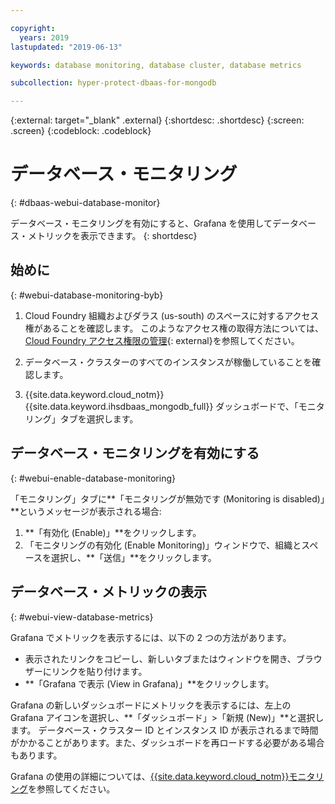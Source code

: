 ```yaml
---

copyright:
  years: 2019
lastupdated: "2019-06-13"

keywords: database monitoring, database cluster, database metrics

subcollection: hyper-protect-dbaas-for-mongodb

---
```


{:external: target="_blank" .external}
{:shortdesc: .shortdesc}
{:screen: .screen}
{:codeblock: .codeblock}


# データベース・モニタリング
{: #dbaas-webui-database-monitor}

データベース・モニタリングを有効にすると、Grafana を使用してデータベース・メトリックを表示できます。
{: shortdesc}

## 始めに
{: #webui-database-monitoring-byb}

1.  Cloud Foundry 組織およびダラス (us-south) のスペースに対するアクセス権があることを確認します。
    このようなアクセス権の取得方法については、[Cloud Foundry アクセス権限の管理](https://cloud.ibm.com/docs/iam?topic=iam-mngcf#mngcf){: external}を参照してください。

2.  データベース・クラスターのすべてのインスタンスが稼働していることを確認します。

3.  {{site.data.keyword.cloud_notm}} {{site.data.keyword.ihsdbaas_mongodb_full}} ダッシュボードで、「モニタリング」タブを選択します。

## データベース・モニタリングを有効にする
{: #webui-enable-database-monitoring}

「モニタリング」タブに**「モニタリングが無効です (Monitoring is disabled)」**というメッセージが表示される場合:

1. **「有効化 (Enable)」**をクリックします。
2. 「モニタリングの有効化 (Enable Monitoring)」ウィンドウで、組織とスペースを選択し、**「送信」**をクリックします。


## データベース・メトリックの表示
{: #webui-view-database-metrics}

Grafana でメトリックを表示するには、以下の 2 つの方法があります。

- 表示されたリンクをコピーし、新しいタブまたはウィンドウを開き、ブラウザーにリンクを貼り付けます。
- **「Grafana で表示 (View in Grafana)」**をクリックします。

Grafana の新しいダッシュボードにメトリックを表示するには、左上の Grafana アイコンを選択し、**「ダッシュボード」>「新規 (New)」**と選択します。
データベース・クラスター ID とインスタンス ID が表示されるまで時間がかかることがあります。また、ダッシュボードを再ロードする必要がある場合もあります。

Grafana の使用の詳細については、[{{site.data.keyword.cloud_notm}}モニタリング](/docs/services/cloud-monitoring?topic=cloud-monitoring-getting-started)を参照してください。
